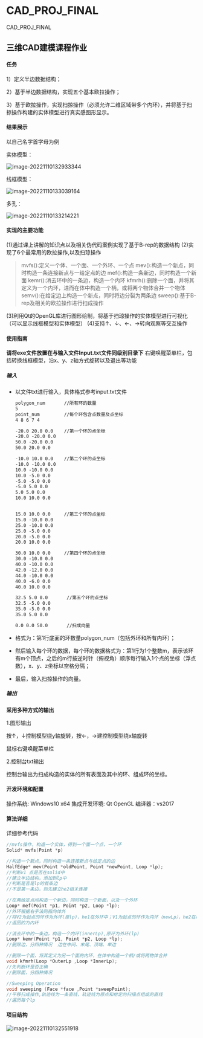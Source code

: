 # CAD_PROJ_FINAL
CAD_PROJ_FINAL
## 三维CAD建模课程作业

#### 任务

1）定义半边数据结构；

2）基于半边数据结构，实现五个基本欧拉操作；

3）基于欧拉操作，实现扫掠操作（必须允许二维区域带多个内环），并将基于扫掠操作构建的实体模型进行真实感图形显示。

#### 结果展示

以自己名字首字母为例

实体模型：

![image-20221110132933344](/../main/doc/img/image-20221110132933344.png)

线框模型：

![image-20221110133039164](/../main/doc/img/image-20221110133039164.png)

多孔：

![image-20221110133214221](/../main/doc/img/image-20221110133214221.png)



#### 实现的主要功能

(1)通过课上讲解的知识点以及相关伪代码案例实现了基于B-rep的数据结构
(2)实现了6个最常用的欧拉操作,以及扫琼操作

> mvfs():定义一个体、一个面、一个外环、一个点
> mev():构造一个新点，同时构造一条连接新点与一给定点的边
> mef():构造一条新边，同时构造一个新面
> kemr():消去环中的一条边，构造一个内环
> kfmrh():删除一个面，并将其定义为一个内环，进而在体中构造一个柄，或将两个物体合并一个物体
> semv():在给定边上构造一个新点，同时将边分裂为两条边
> sweep():基于B-rep及相关的欧拉操作进行扫成操作

(3)利用Qt的OpenGL库进行图形绘制，将基于扫琼操作的实体模型进行可视化（可以显示线框模型和实体模型）
(4)支持↑、↓、←、→转向观察等交互操作

#### 使用指南

**请将exe文件放置在与输入文件Input.txt文件同级别目录下**
右键唤醒菜单栏，包括转换线框模型，沿x、y、z轴方式旋转以及退出等功能

##### 输入

- 以文件txt进行输入，具体格式参考input.txt文件

  ```txt
  polygon_num       //所有环的数量
  5
  point_num         //每个环包含点数量及点坐标
  4 8 6 7 4
  
  -20.0 20.0 0.0    //第一个环的点坐标
  -20.0 -20.0 0.0
  50.0 -20.0 0.0
  50.0 20.0 0.0
  
  -10.0 10.0 0.0    //第二个环的点坐标
  -10.0 -10.0 0.0
  10.0 -10.0 0.0
  10.0 -5.0 0.0
  -5.0 -5.0 0.0
  -5.0 5.0 0.0
  5.0 5.0 0.0
  10.0 10.0 0.0
  
  
  15.0 10.0 0.0     //第三个环的点坐标
  15.0 -10.0 0.0
  25.0 -10.0 0.0
  25.0 -5.0 0.0
  20.0 -5.0 0.0
  20.0 10.0 0.0
  
  30.0 10.0 0.0     //第四个环的点坐标
  30.0 -10.0 0.0
  40.0 -10.0 0.0
  42.0 -12.0 0.0
  44.0 -10.0 0.0
  40.0 -6.0 0.0
  40.0 10.0 0.0
  
  32.5 5.0 0.0       //第五个环的点坐标
  32.5 -5.0 0.0
  35.0 -5.0 0.0
  35.0 5.0 0.0
  
  0.0 0.0 50.0       //扫成向量
  ```

- 格式为：第1行底面的环数量polygon_num（包括外环和所有内环）；

- 然后输入每个环的数据，每个环的数据格式为：第1行为1个整数m，表示该环有m个顶点，之后的m行按逆时针（俯视角）顺序每行输入1个点的坐标（浮点数），x、y、z坐标以空格分隔；

- 最后，输入扫掠操作的向量。



##### 输出

**采用多种方式的输出**

1.图形输出

按↑，↓控制模型绕y轴旋转，按←，→建控制模型绕x轴旋转 

鼠标右键唤醒菜单栏

2.控制台txt输出

控制台输出为扫成构造的实体的所有表面及其中的环、组成环的坐标。



#### 开发环境和配置

操作系统: Windows10 x64
集成开发环境: Qt  OpenGL
编译器：vs2017

#### 算法详细

详细参考代码

```c
//mvfs操作，构造一个实体，得到一个面一个点，一个环
Solid* mvfs(Point *p)
```

```c
//构造一个新点，同时构造一条连接新点与给定点的边
HalfEdge* mev(Point *oldPoint, Point *newPoint, Loop *lp);
//判断v1 点是否在solid中
//建立半边结构，添加到lp中
//判断是否是lp的首条边
//不是第一条边，则先建立he2相关连接
```

```C
//在两给定点间构造一个新边，同时构造一个新面，以及一个外环
Loop* mef(Point *p1, Point *p2, Loop *lp);
//外环根据右手法则指向体外
//将V2为起点的环作为外环(原lp)，he1在外环中；V1为起点的环作为内环（newLp），he2在内环中
//返回的为内环
```

```C
//消去环中的一条边，构造一个内环(innerLp),原环为外环(lp)
Loop* kemr(Point *p1, Point *p2, Loop *lp);
//删除边，分四种情况  边在中间、末尾、顶端、单边
```

```C
//删除一个面，将其定义为另一个面的内环，在体中构造一个柄/或将两物体合并
void kfmrh(Loop *OuterLp ,Loop *InnerLp);
//先判断环是否正确
//删除面，分四种情况
```

```C
//Sweeping Operation
void sweeping (Face *face ,Point *sweepPoint);
//平移扫成操作,轨迹线为一条直线，轨迹线为原点和给定的扫描点组成的直线
//遍历每个lp
```

#### 项目结构

![image-20221110132551918](/../main/doc/img/image-20221110132551918.png)
